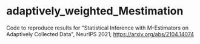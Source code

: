 # adaptively_weighted_Mestimation
Code to reproduce results for "Statistical Inference with M-Estimators on Adaptively Collected Data", NeurIPS 2021; https://arxiv.org/abs/2104.14074
